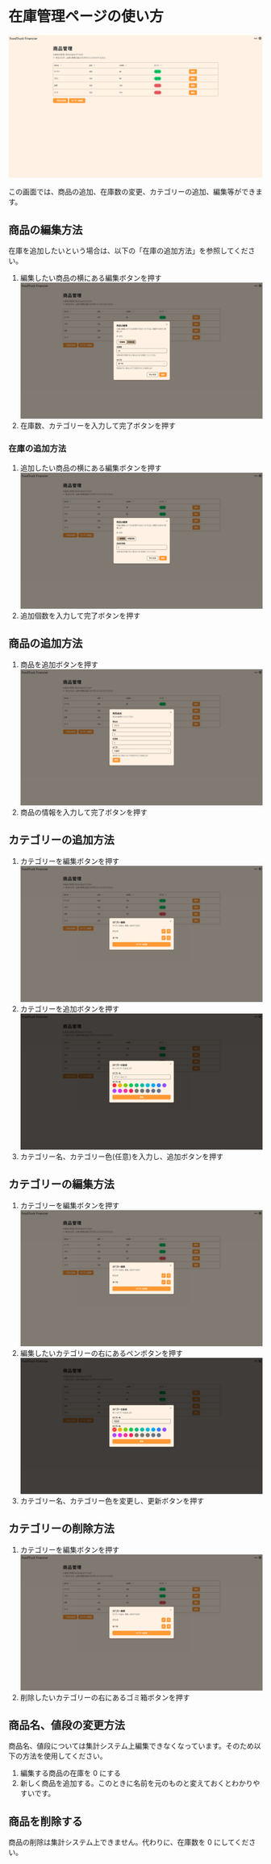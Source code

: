# 在庫管理ページの使い方

![在庫管理トップ](/docs/images/register/stock/1.webp)

この画面では、商品の追加、在庫数の変更、カテゴリーの追加、編集等ができます。

## 商品の編集方法

在庫を追加したいという場合は、以下の「在庫の追加方法」を参照してください。

1. 編集したい商品の横にある編集ボタンを押す
   ![在庫管理 商品編集](/docs/images/register/stock/2.webp)
2. 在庫数、カテゴリーを入力して完了ボタンを押す

### 在庫の追加方法

1. 追加したい商品の横にある編集ボタンを押す
   ![在庫管理 在庫追加](/docs/images/register/stock/3.webp)
2. 追加個数を入力して完了ボタンを押す

## 商品の追加方法

1. 商品を追加ボタンを押す ![在庫管理 商品追加](/docs/images/register/stock/4.webp)
2. 商品の情報を入力して完了ボタンを押す

## カテゴリーの追加方法

1. カテゴリーを編集ボタンを押す ![在庫管理 カテゴリーを編集](/docs/images/register/stock/5.webp)
2. カテゴリーを追加ボタンを押す ![在庫管理 カテゴリー追加](/docs/images/register/stock/6.webp)
3. カテゴリー名、カテゴリー色(任意)を入力し、追加ボタンを押す

## カテゴリーの編集方法

1. カテゴリーを編集ボタンを押す ![在庫管理 カテゴリーを編集](/docs/images/register/stock/5.webp)
2. 編集したいカテゴリーの右にあるペンボタンを押す
   ![在庫管理 カテゴリー情報編集](/docs/images/register/stock/7.webp)
3. カテゴリー名、カテゴリー色を変更し、更新ボタンを押す

## カテゴリーの削除方法

1. カテゴリーを編集ボタンを押す ![在庫管理 カテゴリーを編集](/docs/images/register/stock/5.webp)
2. 削除したいカテゴリーの右にあるゴミ箱ボタンを押す

## 商品名、値段の変更方法

商品名、値段については集計システム上編集できなくなっています。そのため以下の方法を使用してください。

1. 編集する商品の在庫を 0 にする
2. 新しく商品を追加する。このときに名前を元のものと変えておくとわかりやすいです。

## 商品を削除する

商品の削除は集計システム上できません。代わりに、在庫数を 0 にしてください。
